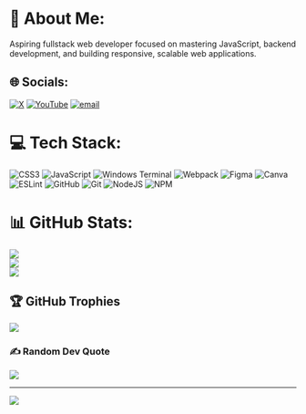 # 💫 About Me:
Aspiring fullstack web developer focused on mastering JavaScript, backend development, and building responsive, scalable web applications.<br>


## 🌐 Socials:
[![X](https://img.shields.io/badge/X-black.svg?logo=X&logoColor=white)](https://x.com/aqeell_sheikh) [![YouTube](https://img.shields.io/badge/YouTube-%23FF0000.svg?logo=YouTube&logoColor=white)](https://youtube.com/@codewithaqeell) [![email](https://img.shields.io/badge/Email-D14836?logo=gmail&logoColor=white)](mailto:Sheikhakeel1102@gmail.com) 

# 💻 Tech Stack:
![CSS3](https://img.shields.io/badge/css3-%231572B6.svg?style=for-the-badge&logo=css3&logoColor=white) ![JavaScript](https://img.shields.io/badge/javascript-%23323330.svg?style=for-the-badge&logo=javascript&logoColor=%23F7DF1E) ![Windows Terminal](https://img.shields.io/badge/Windows%20Terminal-%234D4D4D.svg?style=for-the-badge&logo=windows-terminal&logoColor=white) ![Webpack](https://img.shields.io/badge/webpack-%238DD6F9.svg?style=for-the-badge&logo=webpack&logoColor=black) ![Figma](https://img.shields.io/badge/figma-%23F24E1E.svg?style=for-the-badge&logo=figma&logoColor=white) ![Canva](https://img.shields.io/badge/Canva-%2300C4CC.svg?style=for-the-badge&logo=Canva&logoColor=white) ![ESLint](https://img.shields.io/badge/ESLint-4B3263?style=for-the-badge&logo=eslint&logoColor=white) ![GitHub](https://img.shields.io/badge/github-%23121011.svg?style=for-the-badge&logo=github&logoColor=white) ![Git](https://img.shields.io/badge/git-%23F05033.svg?style=for-the-badge&logo=git&logoColor=white) ![NodeJS](https://img.shields.io/badge/node.js-6DA55F?style=for-the-badge&logo=node.js&logoColor=white) ![NPM](https://img.shields.io/badge/NPM-%23CB3837.svg?style=for-the-badge&logo=npm&logoColor=white)
# 📊 GitHub Stats:
![](https://github-readme-stats.vercel.app/api?username=aqeel-sheikh&theme=dark&hide_border=true&include_all_commits=true&count_private=true)<br/>
![](https://nirzak-streak-stats.vercel.app/?user=aqeel-sheikh&theme=dark&hide_border=true)<br/>
![](https://github-readme-stats.vercel.app/api/top-langs/?username=aqeel-sheikh&theme=dark&hide_border=true&include_all_commits=true&count_private=true&layout=compact)

## 🏆 GitHub Trophies
![](https://github-profile-trophy.vercel.app/?username=aqeel-sheikh&theme=radical&no-frame=true&no-bg=true&margin-w=4)

### ✍️ Random Dev Quote
![](https://quotes-github-readme.vercel.app/api?type=horizontal&theme=radical)

---
[![](https://visitcount.itsvg.in/api?id=aqeel-sheikh&icon=0&color=0)](https://visitcount.itsvg.in)

<!-- Proudly created with GPRM ( https://gprm.itsvg.in ) -->

